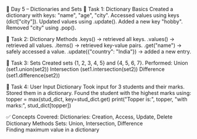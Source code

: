 📘 Day 5 – Dictionaries and Sets
🔹 Task 1: Dictionary Basics
    Created a dictionary with keys: "name", "age", "city".
    Accessed values using keys (dict["city"]).
    Updated values using .update().
    Added a new key "hobby".
    Removed "city" using .pop().

🔹 Task 2: Dictionary Methods
    .keys() → retrieved all keys.
    .values() → retrieved all values.
    .items() → retrieved key-value pairs.
    .get("name") → safely accessed a value.
    .update({"country": "India"}) → added a new entry.

🔹 Task 3: Sets
    Created sets {1, 2, 3, 4, 5} and {4, 5, 6, 7}.
    Performed:
        Union (set1.union(set2))
        Intersection (set1.intersection(set2))
        Difference (set1.difference(set2))

🔹 Task 4: User Input Dictionary
    Took input for 3 students and their marks.
    Stored them in a dictionary.
    Found the student with the highest marks using:
        topper = max(stud_dict, key=stud_dict.get)
        print("Topper is:", topper, "with marks:", stud_dict[topper])


✅ Concepts Covered:
    Dictionaries: Creation, Access, Update, Delete
    Dictionary Methods
    Sets: Union, Intersection, Difference   
    Finding maximum value in a dictionary